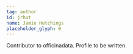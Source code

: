 ```yaml
---
tag: author
id: jrhut
name: Jamie Hutchings
placeholder_glyph: θ
---
```


Contributor to officinadata. Profile to be written.

